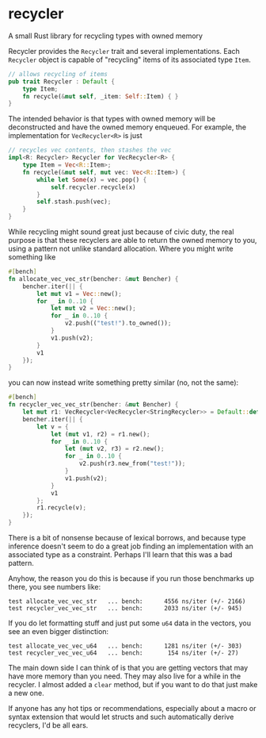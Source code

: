 # recycler
A small Rust library for recycling types with owned memory

Recycler provides the `Recycler` trait and several implementations. Each `Recycler` object is capable of "recycling" items of its associated type `Item`.

```rust
// allows recycling of items
pub trait Recycler : Default {
    type Item;
    fn recycle(&mut self, _item: Self::Item) { }
}
```

 The intended behavior is that types with owned memory will be deconstructed and have the owned memory enqueued. For example, the implementation for `VecRecycler<R>` is just

 ```rust
 // recycles vec contents, then stashes the vec
 impl<R: Recycler> Recycler for VecRecycler<R> {
     type Item = Vec<R::Item>;
     fn recycle(&mut self, mut vec: Vec<R::Item>) {
         while let Some(x) = vec.pop() {
             self.recycler.recycle(x)
         }
         self.stash.push(vec);
     }
 }
 ```

While recycling might sound great just because of civic duty, the real purpose is that these recyclers are able to return the owned memory to you, using a pattern not unlike standard allocation. Where you might write something like

```rust
#[bench]
fn allocate_vec_vec_str(bencher: &mut Bencher) {
    bencher.iter(|| {
        let mut v1 = Vec::new();
        for _ in 0..10 {
            let mut v2 = Vec::new();
            for _ in 0..10 {
                v2.push(("test!").to_owned());
            }
            v1.push(v2);
        }
        v1
    });
}
```

you can now instead write something pretty similar (no, not the same):

```rust
#[bench]
fn recycler_vec_vec_str(bencher: &mut Bencher) {
    let mut r1: VecRecycler<VecRecycler<StringRecycler>> = Default::default();
    bencher.iter(|| {
        let v = {
            let (mut v1, r2) = r1.new();
            for _ in 0..10 {
                let (mut v2, r3) = r2.new();
                for _ in 0..10 {
                    v2.push(r3.new_from("test!"));
                }
                v1.push(v2);
            }
            v1
        };
        r1.recycle(v);
    });
}
```

There is a bit of nonsense because of lexical borrows, and because type inference doesn't seem to do a great job finding an implementation with an associated type as a constraint. Perhaps I'll learn that this was a bad pattern.

Anyhow, the reason you do this is because if you run those benchmarks up there, you see numbers like:

    test allocate_vec_vec_str   ... bench:      4556 ns/iter (+/- 2166)
    test recycler_vec_vec_str   ... bench:      2033 ns/iter (+/- 945)

If you do let formatting stuff and just put some `u64` data in the vectors, you see an even bigger distinction:

    test allocate_vec_vec_u64   ... bench:      1281 ns/iter (+/- 303)
    test recycler_vec_vec_u64   ... bench:       154 ns/iter (+/- 27)

The main down side I can think of is that you are getting vectors that may have more memory than you need. They may also live for a while in the recycler. I almost added a `clear` method, but if you want to do that just make a new one.

If anyone has any hot tips or recommendations, especially about a macro or syntax extension that would let structs and such automatically derive recyclers, I'd be all ears.
